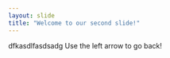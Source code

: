 ```yaml
---
layout: slide
title: "Welcome to our second slide!"
---
```

dfkasdlfasdsadg
Use the left arrow to go back!

